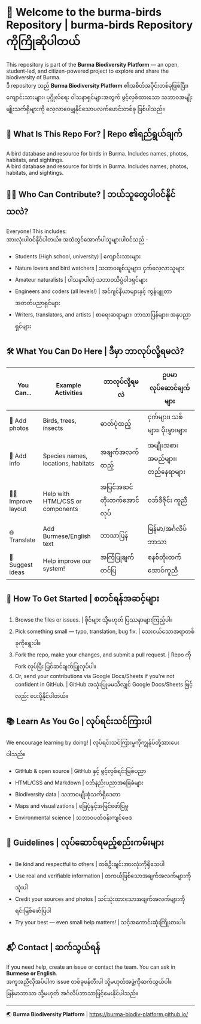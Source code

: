 # 🌱 Welcome to the burma-birds Repository | burma-birds Repository ကိုကြိုဆိုပါတယ်

This repository is part of the **Burma Biodiversity Platform** — an open, student-led, and citizen-powered project to explore and share the biodiversity of Burma.  
ဒီ repository သည် **Burma Biodiversity Platform** ၏အစိတ်အပိုင်းတစ်ခုဖြစ်ပြီး၊ ကျောင်းသားများ၊ ပုဂ္ဂိုလ်ရေး ဝါသနာရှင်များအတွက် ဖွင့်လှစ်ထားသော သဘာဝအမျိုးမျိုးသက်ရှိများကို လေ့လာဝေမျှနိုင်သောပလက်ဖောင်းတစ်ခု ဖြစ်ပါသည်။

## 🧩 What Is This Repo For? | Repo ၏ရည်ရွယ်ချက်

A bird database and resource for birds in Burma. Includes names, photos, habitats, and sightings.  
A bird database and resource for birds in Burma. Includes names, photos, habitats, and sightings.

## 👩‍🔬 Who Can Contribute? | ဘယ်သူတွေပါဝင်နိုင်သလဲ?

Everyone! This includes:  
အားလုံးပါဝင်နိုင်ပါတယ်။ အထဲတွင်အောက်ပါသူများပါဝင်သည် -  
- Students (High school, university) | ကျောင်းသားများ
- Nature lovers and bird watchers | သဘာဝချစ်သူများ၊ ငှက်လေ့လာသူများ
- Amateur naturalists | ဝါသနာပါတဲ့ သဘာဝသိပ္ပံဝါဒရှင်များ
- Engineers and coders (all levels!) | အင်ဂျင်နီယာများနှင့် ကွန်ပျူတာအတတ်ပညာရှင်များ
- Writers, translators, and artists | စာရေးဆရာများ၊ ဘာသာပြန်များ၊ အနုပညာရှင်များ

## 🛠️ What You Can Do Here | ဒီမှာ ဘာလုပ်လို့ရမလဲ?

| You Can... | Example Activities | ဘာလုပ်လို့ရမလဲ | ဥပမာလုပ်ဆောင်ချက်များ |
|------------|--------------------|------------------|------------------------|
| 📸 Add photos | Birds, trees, insects | ဓာတ်ပုံထည့် | ငှက်များ၊ သစ်များ၊ ပိုးမွှားများ |
| 📝 Add info | Species names, locations, habitats | အချက်အလက်ထည့် | အမျိုးအစားအမည်များ၊ တည်နေရာများ |
| 🧑‍💻 Improve layout | Help with HTML/CSS or components | အပြင်အဆင်တိုးတက်အောင်လုပ် | ဝဘ်ဒီဇိုင်း ကူညီ |
| 🌐 Translate | Add Burmese/English text | ဘာသာပြန် | မြန်မာ/အင်္ဂလိပ်ဘာသာ |
| 🧪 Suggest ideas | Help improve our system! | အကြံပြုချက်တင်ပြ | စနစ်တိုးတက်အောင်ကူညီ |

## 🚀 How To Get Started | စတင်ရန်အဆင့်များ

1. Browse the files or issues. | ဖိုင်များ သို့မဟုတ် ပြဿနာများကြည့်ပါ။
2. Pick something small — typo, translation, bug fix. | သေးငယ်သောအရာတစ်ခုကိုရွေးပါ။
3. Fork the repo, make your changes, and submit a pull request. | Repo ကို Fork လုပ်ပြီး ပြင်ဆင်ချက်ပြုလုပ်ပါ။
4. Or, send your contributions via Google Docs/Sheets if you're not confident in GitHub. | GitHub အသုံးပြုမမသိလျှင် Google Docs/Sheets ဖြင့်လည်း ပေးပို့နိုင်ပါတယ်။

## 📚 Learn As You Go | လုပ်ရင်းသင်ကြားပါ

We encourage learning by doing! | လုပ်ရင်းသင်ကြားမှုကိုကျွန်ုပ်တို့အားပေးပါသည်။
- GitHub & open source | GitHub နှင့် ဖွင့်လှစ်ရင်းမြစ်ပညာ
- HTML/CSS and Markdown | ဝဘ်နည်းပညာအခြေခံများ
- Biodiversity data | သဘာဝမျိုးစုံသက်ရှိဒေတာ
- Maps and visualizations | မြေပုံနှင့်အမြင်ဖော်ပြမှု
- Environmental science | သဘာဝပတ်ဝန်းကျင်ဗေဒ

## 🧭 Guidelines | လုပ်ဆောင်ရမည့်စည်းကမ်းများ

- Be kind and respectful to others | တစ်ဦးချင်းအားလုံးကိုရိုသေပါ
- Use real and verifiable information | တကယ်ဖြစ်သောအချက်အလက်များကိုသုံးပါ
- Credit your sources and photos | သင်သုံးထားသောအချက်အလက်များကို ရင်းမြစ်ဖော်ပြပါ
- Try your best — even small help matters! | သင့်အကောင်းဆုံးကြိုးစားပါ။

## 📬 Contact | ဆက်သွယ်ရန်

If you need help, create an issue or contact the team. You can ask in **Burmese or English**.  
အကူအညီလိုအပ်ပါက issue တစ်ခုဖန်တီးပါ သို့မဟုတ်အဖွဲ့ကိုဆက်သွယ်ပါ။ မြန်မာဘာသာ သို့မဟုတ် အင်္ဂလိပ်ဘာသာဖြင့်မေးနိုင်ပါသည်။

---
🌏 **Burma Biodiversity Platform** | https://burma-biodiv-platform.github.io/
